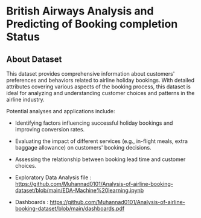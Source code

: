 # British Airways Analysis and Predicting of Booking completion Status


## About Dataset
This dataset provides comprehensive information about customers' preferences and behaviors related to airline holiday bookings. With detailed attributes covering various aspects of the booking process, this dataset is ideal for analyzing and understanding customer choices and patterns in the airline industry.

Potential analyses and applications include:

- Identifying factors influencing successful holiday bookings and improving conversion rates.
- Evaluating the impact of different services (e.g., in-flight meals, extra baggage allowance) on customers' booking decisions.
- Assessing the relationship between booking lead time and customer choices.

- Exploratory Data Analysis file : https://github.com/Muhannad0101/Analysis-of-airline-booking-dataset/blob/main/EDA-Machine%20learning.ipynb

- Dashboards : https://github.com/Muhannad0101/Analysis-of-airline-booking-dataset/blob/main/dashboards.pdf

